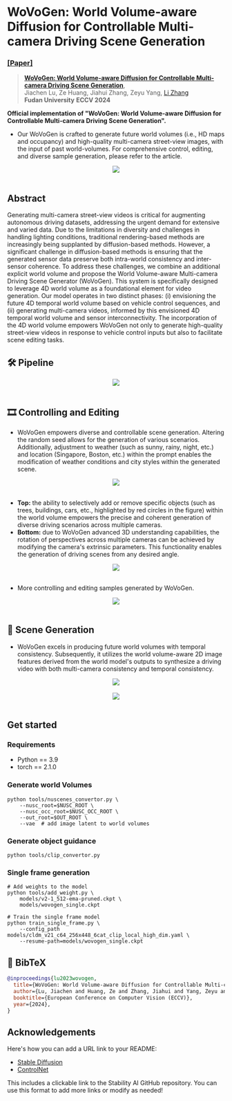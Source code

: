 # WoVoGen: World Volume-aware Diffusion for Controllable Multi-camera Driving Scene Generation
### [[Paper]](https://arxiv.org/abs/2312.02934) 

> [**WoVoGen: World Volume-aware Diffusion for Controllable Multi-camera Driving Scene Generation**](https://arxiv.org/abs/2312.02934),            
> Jiachen Lu, Ze Huang, Jiahui Zhang, Zeyu Yang, [Li Zhang](https://lzrobots.github.io)  
> **Fudan University**
> **ECCV 2024**


**Official implementation of "WoVoGen: World Volume-aware Diffusion for Controllable Multi-camera Driving Scene Generation".** 

- Our WoVoGen is crafted to generate future world volumes (i.e., HD maps and occupancy) and high-quality multi-camera street-view images, with the input of past world-volumes. For comprehensive control, editing, and diverse sample generation, please refer to the article.

<div align="center">
  <img src="assets/scene_2.png"/>
</div><br/>

## Abstract
Generating multi-camera street-view videos is critical for augmenting autonomous driving datasets, addressing the urgent demand for extensive and varied data. Due to the limitations in diversity and challenges in handling lighting conditions, traditional rendering-based methods are increasingly being supplanted by diffusion-based methods. However, a significant challenge in diffusion-based methods is ensuring that the generated sensor data preserve both intra-world consistency and inter-sensor coherence. To address these challenges, we combine an additional explicit world volume and propose the World Volume-aware Multi-camera Driving Scene Generator (WoVoGen). This system is specifically designed to leverage 4D world volume as a foundational element for video generation. Our model operates in two distinct phases: (i) envisioning the future 4D temporal world volume based on vehicle control sequences, and (ii) generating multi-camera videos, informed by this envisioned 4D temporal world volume and sensor interconnectivity. The incorporation of the 4D world volume empowers WoVoGen not only to generate high-quality street-view videos in response to vehicle control inputs but also to facilitate scene editing tasks.

## 🛠️ Pipeline
<div align="center">
  <img src="assets/architecture.png"/>
</div><br/>

## 🎞️ Controlling and Editing
- WoVoGen empowers diverse and controllable scene generation. Altering the random seed allows for the generation of various scenarios. Additionally, adjustment to weather (such as sunny, rainy, night, etc.) and location (Singapore, Boston, etc.) within the prompt enables the modification of weather conditions and city styles within the generated scene.
<div align="center">
  <img src="assets/control_gen.png"/>
</div><br/>

- **Top:** the ability to selectively add or remove specific objects (such as trees, buildings, cars, etc., highlighted by red circles in the figure) within the world volume empowers the precise and coherent generation of diverse driving scenarios across multiple cameras.
- **Bottom:** due to WoVoGen advanced 3D understanding capabilities, the rotation of perspectives across multiple cameras can be achieved by modifying the camera's extrinsic parameters. This functionality enables the generation of driving scenes from any desired angle.
<div align="center">
  <img src="assets/control_edit.png"/>
</div><br/>

- More controlling and editing samples generated by WoVoGen.
<div align="center">
  <img src="assets/addtional_single-frame.png"/>
</div><br/>

## 🚗 Scene Generation
- WoVoGen excels in producing future world volumes with temporal consistency. Subsequently, it utilizes the world volume-aware 2D image features derived from the world model's outputs to synthesize a driving video with both multi-camera consistency and temporal consistency.
  
<div align="center">
  <img src="assets/scene_0.png"/>
</div><br/>

<div align="center">
  <img src="assets/scene_1.png"/>
</div><br/>

## Get started

### Requirements
- Python == 3.9
- torch == 2.1.0

### Generate world Volumes
```
python tools/nuscenes_convertor.py \
    --nusc_root=$NUSC_ROOT \
    --nusc_occ_root=$NUSC_OCC_ROOT \
    --out_root=$OUT_ROOT \
    --vae  # add image latent to world volumes
```
### Generate object guidance

```
python tools/clip_convertor.py
```

### Single frame generation
```
# Add weights to the model
python tools/add_weight.py \
    models/v2-1_512-ema-pruned.ckpt \
    models/wovogen_single.ckpt

# Train the single frame model
python train_single_frame.py \
    --config_path models/cldm_v21_c64_256x448_6cat_clip_local_high_dim.yaml \
    --resume-path=models/wovogen_single.ckpt
```


## 📜 BibTeX
```bibtex
@inproceedings{lu2023wovogen,
  title={WoVoGen: World Volume-aware Diffusion for Controllable Multi-camera Driving Scene Generation},
  author={Lu, Jiachen and Huang, Ze and Zhang, Jiahui and Yang, Zeyu and Zhang, Li},
  booktitle={European Conference on Computer Vision (ECCV)},
  year={2024},
}
```

## Acknowledgements
Here's how you can add a URL link to your README:
 - [Stable Diffusion](https://github.com/Stability-AI/stablediffusion)
 - [ControlNet](https://github.com/lllyasviel/ControlNet)


This includes a clickable link to the Stability AI GitHub repository. You can use this format to add more links or modify as needed!
